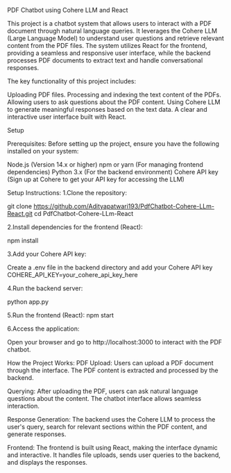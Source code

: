 PDF Chatbot using Cohere LLM and React

This project is a chatbot system that allows users to interact with a PDF document through natural language queries. It leverages the Cohere LLM (Large Language Model) to understand user questions and retrieve relevant content from the PDF files. The system utilizes React for the frontend, providing a seamless and responsive user interface, while the backend processes PDF documents to extract text and handle conversational responses.

The key functionality of this project includes:

Uploading PDF files.
Processing and indexing the text content of the PDFs.
Allowing users to ask questions about the PDF content.
Using Cohere LLM to generate meaningful responses based on the text data.
A clear and interactive user interface built with React. 

Setup 

Prerequisites:
Before setting up the project, ensure you have the following installed on your system:

Node.js (Version 14.x or higher)
npm or yarn (For managing frontend dependencies)
Python 3.x (For the backend environment)
Cohere API key (Sign up at Cohere to get your API key for accessing the LLM)

Setup Instructions:
1.Clone the repository:

git clone https://github.com/Adityapatwari193/PdfChatbot-Cohere-LLm-React.git
cd PdfChatbot-Cohere-LLm-React

2.Install dependencies for the frontend (React):

npm install

3.Add your Cohere API key:

Create a .env file in the backend directory and add your Cohere API key
COHERE_API_KEY=your_cohere_api_key_here

4.Run the backend server:

python app.py

5.Run the frontend (React):
npm start

6.Access the application:

Open your browser and go to http://localhost:3000 to interact with the PDF chatbot.

How the Project Works:
PDF Upload: Users can upload a PDF document through the interface. The PDF content is extracted and processed by the backend.

Querying: After uploading the PDF, users can ask natural language questions about the content. The chatbot interface allows seamless interaction.

Response Generation: The backend uses the Cohere LLM to process the user's query, search for relevant sections within the PDF content, and generate responses.

Frontend: The frontend is built using React, making the interface dynamic and interactive. It handles file uploads, sends user queries to the backend, and displays the responses.

